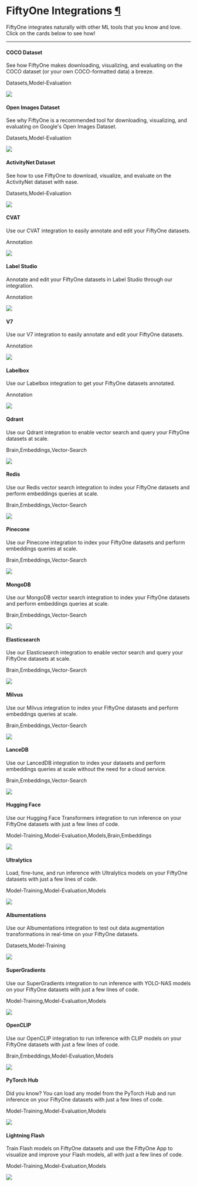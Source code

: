 # FiftyOne Integrations [¶](\#fiftyone-integrations "Permalink to this headline")

FiftyOne integrates naturally with other ML tools that you know and love. Click
on the cards below to see how!

* * *

#### COCO Dataset

See how FiftyOne makes downloading, visualizing, and evaluating on the COCO dataset (or your own COCO-formatted data) a breeze.

Datasets,Model-Evaluation

![](../_static/images/integrations/coco.png)

#### Open Images Dataset

See why FiftyOne is a recommended tool for downloading, visualizing, and evaluating on Google's Open Images Dataset.

Datasets,Model-Evaluation

![](../_static/images/integrations/open_images.png)

#### ActivityNet Dataset

See how to use FiftyOne to download, visualize, and evaluate on the ActivityNet dataset with ease.

Datasets,Model-Evaluation

![](../_static/images/integrations/activitynet.png)

#### CVAT

Use our CVAT integration to easily annotate and edit your FiftyOne datasets.

Annotation

![](../_static/images/integrations/cvat.png)

#### Label Studio

Annotate and edit your FiftyOne datasets in Label Studio through our integration.

Annotation

![](../_static/images/integrations/labelstudio.png)

#### V7

Use our V7 integration to easily annotate and edit your FiftyOne datasets.

Annotation

![](../_static/images/integrations/v7.jpg)

#### Labelbox

Use our Labelbox integration to get your FiftyOne datasets annotated.

Annotation

![](../_static/images/integrations/labelbox.jpeg)

#### Qdrant

Use our Qdrant integration to enable vector search and query your FiftyOne datasets at scale.

Brain,Embeddings,Vector-Search

![](../_static/images/integrations/qdrant.png)

#### Redis

Use our Redis vector search integration to index your FiftyOne datasets and perform embeddings queries at scale.

Brain,Embeddings,Vector-Search

![](../_static/images/integrations/redis.jpg)

#### Pinecone

Use our Pinecone integration to index your FiftyOne datasets and perform embeddings queries at scale.

Brain,Embeddings,Vector-Search

![](../_static/images/integrations/pinecone.png)

#### MongoDB

Use our MongoDB vector search integration to index your FiftyOne datasets and perform embeddings queries at scale.

Brain,Embeddings,Vector-Search

![](../_static/images/integrations/mongodb.jpg)

#### Elasticsearch

Use our Elasticsearch integration to enable vector search and query your FiftyOne datasets at scale.

Brain,Embeddings,Vector-Search

![](../_static/images/integrations/elasticsearch.jpg)

#### Milvus

Use our Milvus integration to index your FiftyOne datasets and perform embeddings queries at scale.

Brain,Embeddings,Vector-Search

![](../_static/images/integrations/milvus.png)

#### LanceDB

Use our LancedDB integration to index your datasets and perform embeddings queries at scale without the need for a cloud service.

Brain,Embeddings,Vector-Search

![](../_static/images/integrations/lancedb.png)

#### Hugging Face

Use our Hugging Face Transformers integration to run inference on your FiftyOne datasets with just a few lines of code.

Model-Training,Model-Evaluation,Models,Brain,Embeddings

![](../_static/images/integrations/huggingface.png)

#### Ultralytics

Load, fine-tune, and run inference with Ultralytics models on your FiftyOne datasets with just a few lines of code.

Model-Training,Model-Evaluation,Models

![](../_static/images/integrations/ultralytics.jpg)

#### Albumentations

Use our Albumentations integration to test out data augmentation transformations in real-time on your FiftyOne datasets.

Datasets,Model-Training

![](../_static/images/integrations/albumentations.png)

#### SuperGradients

Use our SuperGradients integration to run inference with YOLO-NAS models on your FiftyOne datasets with just a few lines of code.

Model-Training,Model-Evaluation,Models

![](../_static/images/integrations/super_gradients.png)

#### OpenCLIP

Use our OpenCLIP integration to run inference with CLIP models on your FiftyOne datasets with just a few lines of code.

Brain,Embeddings,Model-Evaluation,Models

![](../_static/images/integrations/openai.png)

#### PyTorch Hub

Did you know? You can load any model from the PyTorch Hub and run inference on your FiftyOne datasets with just a few lines of code.

Model-Training,Model-Evaluation,Models

![](../_static/images/integrations/pytorch.png)

#### Lightning Flash

Train Flash models on FiftyOne datasets and use the FiftyOne App to visualize and improve your Flash models, all with just a few lines of code.

Model-Training,Model-Evaluation,Models

![](../_static/images/integrations/lightning_flash.png)

